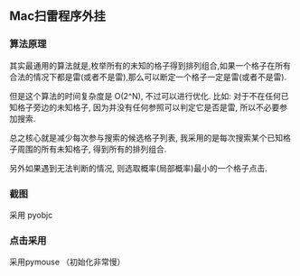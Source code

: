 Mac扫雷程序外挂
--

### 算法原理

其实最通用的算法就是,枚举所有的未知的格子得到排列组合,如果一个格子在所有合法的情况下都是雷(或者不是雷),那么可以断定一个格子一定是雷(或者不是雷).

但是这个算法的时间复杂度是 O(2^N), 不过可以进行优化. 比如: 对于不在任何已知格子旁边的未知格子, 因为并没有任何参照可以判定它是否是雷, 所以不必要参加搜索.

总之核心就是减少每次参与搜索的候选格子列表, 我采用的是每次搜索某个已知格子周围的所有未知格子, 得到所有的排列组合.

另外如果遇到无法判断的情况, 则选取概率(局部概率)最小的一个格子点击.

### 截图
采用 pyobjc

### 点击采用
采用pymouse （初始化非常慢）